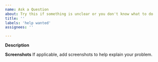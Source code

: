 ```yaml
---
name: Ask a Question
about: Try this if something is unclear or you don't know what to do
title: ''
labels: 'help wanted'
assignees: ''

---
```


**Description**

**Screenshots**
If applicable, add screenshots to help explain your problem.
